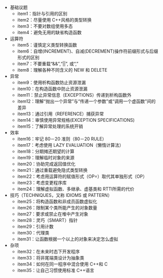 * 基础议题
  * item1：指针与引用的区别
  * item2：尽量使用 C++风格的类型转换
  * item3：不要对数组使用多态
  * item4：避免无用的缺省构造函数
* 运算符
  * item5：谨慎定义类型转换函数
  * item6：自增(INCREMENT)、自减(DECREMENT)操作符前缀形式与后缀形式的区别
  * item7：不要重载“&&”,“||”, 或“,”
  * item8：理解各种不同含义的 NEW 和 DELETE
* 异常
  * item9：使用析构函数防止资源泄漏
  * item10：在构造函数中防止资源泄漏
  * item11：禁止异常信息（EXCEPTIONS）传递到析构函数外
  * item12：理解“抛出一个异常”与“传递一个参数”或“调用一个虚函数”间的差异
  * item13：通过引用（REFERENCE）捕获异常
  * item14：审慎使用异常规格(EXCEPTION SPECIFICATIONS)
  * item15：了解异常处理的系统开销
* 效率
  * item16：牢记 80－20 准则（80－20 RULE）
  * item17：考虑使用 LAZY EVALUATION（懒惰计算法）
  * item18：分期摊还期望的计算
  * item19：理解临时对象的来源
  * item20：协助完成返回值优化
  * item21：通过重载避免隐式类型转换
  * item22：考虑用运算符的赋值形式（OP=）取代其单独形式（OP）
  * item23：考虑变更程序库
  * item24：理解虚拟函数、多继承、虚基类和 RTTI所需的代价
* 技巧（TECHNIQUES，又称 IDIOMS 或 PATTERN）
  * item25：将构造函数和非成员函数虚拟化
  * item26：限制某个类所能产生的对象数量
  * item27：要求或禁止在堆中产生对象
  * item28：灵巧（SMART）指针
  * item29：引用计数
  * item30：代理类
  * item31：让函数根据一个以上的对象来决定怎么虚拟
* 杂项
  * item32：在未来时态下开发程序
  * item33：将非尾端类设计为抽象类
  * item34：如何在同一程序中混合使用 C++和 C
  * item35：让自己习惯使用标准 C++语言
    
